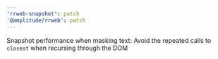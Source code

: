 ```yaml
---
'rrweb-snapshot': patch
'@amplitude/rrweb': patch
---
```


Snapshot performance when masking text: Avoid the repeated calls to `closest` when recursing through the DOM
